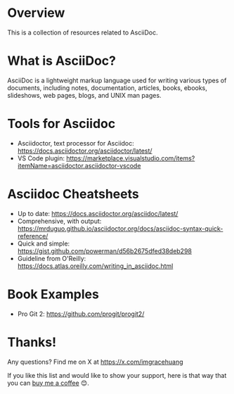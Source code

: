 # Overview
This is a collection of resources related to AsciiDoc.

# What is AsciiDoc?
AsciiDoc is a lightweight markup language used for writing various types of documents, including notes, documentation, articles, books, ebooks, slideshows, web pages, blogs, and UNIX man pages.

# Tools for Asciidoc

- Asciidoctor, text processor for Asciidoc: https://docs.asciidoctor.org/asciidoctor/latest/
- VS Code plugin: https://marketplace.visualstudio.com/items?itemName=asciidoctor.asciidoctor-vscode

# Asciidoc Cheatsheets

- Up to date: https://docs.asciidoctor.org/asciidoc/latest/
- Comprehensive, with output: https://mrduguo.github.io/asciidoctor.org/docs/asciidoc-syntax-quick-reference/
- Quick and simple: https://gist.github.com/powerman/d56b2675dfed38deb298
- Guideline from O'Reilly: https://docs.atlas.oreilly.com/writing_in_asciidoc.html

# Book Examples

- Pro Git 2: https://github.com/progit/progit2/

# Thanks!

Any questions? Find me on X at https://x.com/imgracehuang

If you like this list and would like to show your support, here is that way that you can [buy me a coffee](https://www.buymeacoffee.com/gracehuang) 😊.
